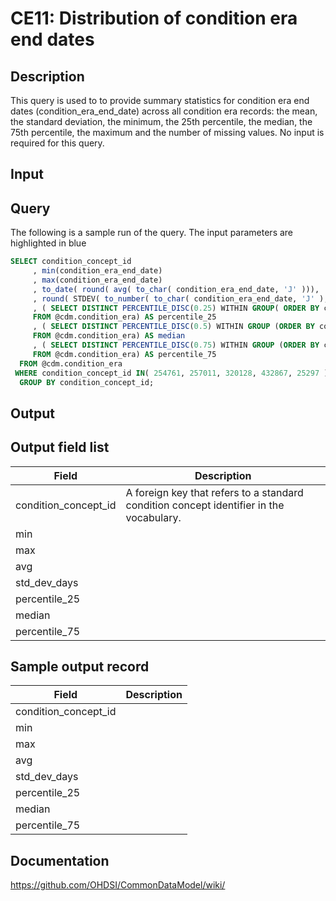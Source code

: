 <!---
Group:condition era
Name:CE11 Distribution of condition era end dates
Author:Patrick Ryan
CDM Version: 5.0
-->

# CE11: Distribution of condition era end dates

## Description
This query is used to to provide summary statistics for condition era end dates (condition_era_end_date) across all condition era records: the mean, the standard deviation, the minimum, the 25th percentile, the median, the 75th percentile, the maximum and the number of missing values. No input is required for this query.

## Input <None>

## Query
The following is a sample run of the query. The input parameters are highlighted in  blue

```sql
SELECT condition_concept_id
     , min(condition_era_end_date)
     , max(condition_era_end_date)
     , to_date( round( avg( to_char( condition_era_end_date, 'J' ))), 'J')
     , round( STDEV( to_number( to_char( condition_era_end_date, 'J' ), 9999999 ))) AS std_dev_days
     , ( SELECT DISTINCT PERCENTILE_DISC(0.25) WITHIN GROUP( ORDER BY condition_era_end_date ) over () 
     FROM @cdm.condition_era) AS percentile_25
     , ( SELECT DISTINCT PERCENTILE_DISC(0.5) WITHIN GROUP (ORDER BY condition_era_end_date ) over ()
     FROM @cdm.condition_era) AS median
     , ( SELECT DISTINCT PERCENTILE_DISC(0.75) WITHIN GROUP (ORDER BY condition_era_end_date ) over ()
     FROM @cdm.condition_era) AS percentile_75
  FROM @cdm.condition_era
 WHERE condition_concept_id IN( 254761, 257011, 320128, 432867, 25297 )
  GROUP BY condition_concept_id;
```

## Output

## Output field list

|  Field |  Description |
| --- | --- |
| condition_concept_id | A foreign key that refers to a standard condition concept identifier in the vocabulary. |
| min |   |
| max |   |
| avg |   |
| std_dev_days |   |
| percentile_25 |   |
| median |   |
| percentile_75 |   |

## Sample output record

|  Field |  Description |
| --- | --- |
| condition_concept_id |   |
| min |   |
| max |   |
| avg |   |
| std_dev_days |   |
| percentile_25 |   |
| median |   |
| percentile_75 |   |

## Documentation
https://github.com/OHDSI/CommonDataModel/wiki/
